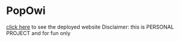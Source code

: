 # PopOwi
<a href="https://ameeeek.github.io/PopOwi/" target="_blank">click here</a> to see the deployed website
Disclaimer: this is PERSONAL PROJECT and for fun only 
